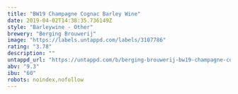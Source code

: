 ```yaml
---
title: "BW19 Champagne Cognac Barley Wine"
date: 2019-04-02T14:38:35.736149Z
style: "Barleywine - Other"
brewery: "Berging Brouwerij"
image: "https://labels.untappd.com/labels/3107786"
rating: "3.78"
description: ""
untappd_url: "https://untappd.com/b/berging-brouwerij-bw19-champagne-cognac-barley-wine/3107786"
abv: "9.3"
ibu: "60"
robots: noindex,nofollow
---
```

